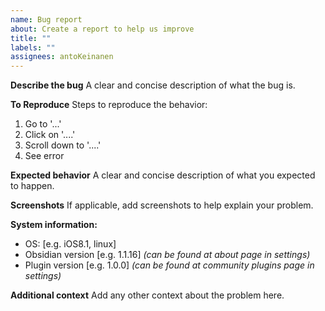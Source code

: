 ```yaml
---
name: Bug report
about: Create a report to help us improve
title: ""
labels: ""
assignees: antoKeinanen
---
```


**Describe the bug**
A clear and concise description of what the bug is.

**To Reproduce**
Steps to reproduce the behavior:

1. Go to '...'
2. Click on '....'
3. Scroll down to '....'
4. See error

**Expected behavior**
A clear and concise description of what you expected to happen.

**Screenshots**
If applicable, add screenshots to help explain your problem.

**System information:**

- OS: [e.g. iOS8.1, linux]
- Obsidian version [e.g. 1.1.16] _(can be found at about page in settings)_
- Plugin version [e.g. 1.0.0] _(can be found at community plugins page in settings)_

**Additional context**
Add any other context about the problem here.
